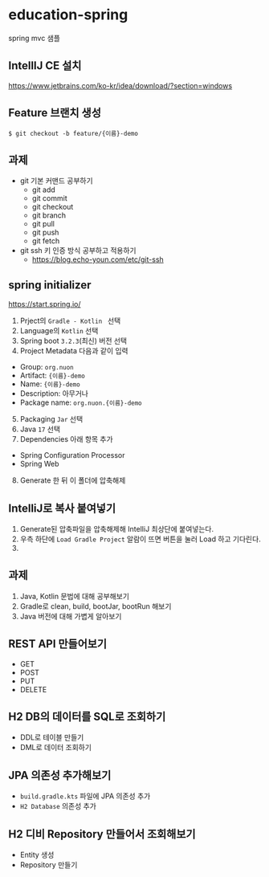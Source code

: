 # education-spring
spring mvc 샘플

## IntellIJ CE 설치
https://www.jetbrains.com/ko-kr/idea/download/?section=windows

## Feature 브랜치 생성
```
$ git checkout -b feature/{이름}-demo
```

## 과제
- git 기본 커맨드 공부하기
  - git add
  - git commit
  - git checkout
  - git branch
  - git pull
  - git push
  - git fetch
- git ssh 키 인증 방식 공부하고 적용하기
  - https://blog.echo-youn.com/etc/git-ssh

## spring initializer
https://start.spring.io/

1. Prject의 `Gradle - Kotlin ` 선택
2. Language의 `Kotlin` 선택
3. Spring boot `3.2.3`(최신) 버전 선택
4. Project Metadata 다음과 같이 입력
  - Group: `org.nuon`
  - Artifact: `{이름}-demo`
  - Name: `{이름}-demo`
  - Description: 아무거나
  - Package name: `org.nuon.{이름}-demo`
5. Packaging `Jar` 선택
6. Java `17` 선택
7. Dependencies 아래 항목 추가
- Spring Configuration Processor
- Spring Web
8. Generate 한 뒤 이 폴더에 압축해제

## IntelliJ로 복사 붙여넣기
1. Generate된 압축파일을 압축해제해 IntelliJ 최상단에 붙여넣는다.
2. 우측 하단에 `Load Gradle Project` 알람이 뜨면 버튼을 눌러 Load 하고 기다린다.
3. 

## 과제
1. Java, Kotlin 문법에 대해 공부해보기
2. Gradle로 clean, build, bootJar, bootRun 해보기
3. Java 버전에 대해 가볍게 알아보기

## REST API 만들어보기
- GET
- POST
- PUT
- DELETE

## H2 DB의 데이터를 SQL로 조회하기
- DDL로 테이블 만들기
- DML로 데이터 조회하기


## JPA 의존성 추가해보기
- `build.gradle.kts` 파일에 JPA 의존성 추가
- `H2 Database` 의존성 추가

## H2 디비 Repository 만들어서 조회해보기
- Entity 생성
- Repository 만들기
